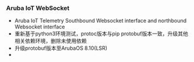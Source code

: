 ### Aruba IoT WebSocket
- Aruba IoT Telemetry Southbound Websocket interface and northbound Websocket interface
- 重新基于python3环境测试，protoc版本与pip protobuf版本一致，升级其他相关依赖环境，删除未使用依赖
- 升级protobuf版本至ArubaOS 8.10(LSR)
- 
